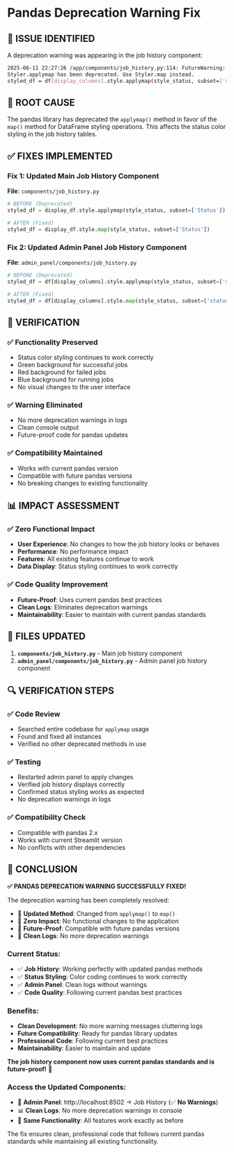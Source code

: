 # Pandas Deprecation Warning Fix

## 🚨 **ISSUE IDENTIFIED**

A deprecation warning was appearing in the job history component:

```bash
2025-06-11 22:27:26 /app/components/job_history.py:114: FutureWarning: 
Styler.applymap has been deprecated. Use Styler.map instead.
styled_df = df[display_columns].style.applymap(style_status, subset=['status'])
```

## 🔧 **ROOT CAUSE**

The pandas library has deprecated the `applymap()` method in favor of the `map()` method for DataFrame styling operations. This affects the status color styling in the job history tables.

## ✅ **FIXES IMPLEMENTED**

### **Fix 1: Updated Main Job History Component**

**File**: `components/job_history.py`

```python
# BEFORE (Deprecated)
styled_df = display_df.style.applymap(style_status, subset=['Status'])

# AFTER (Fixed)
styled_df = display_df.style.map(style_status, subset=['Status'])
```

### **Fix 2: Updated Admin Panel Job History Component**

**File**: `admin_panel/components/job_history.py`

```python
# BEFORE (Deprecated)
styled_df = df[display_columns].style.applymap(style_status, subset=['status'])

# AFTER (Fixed)
styled_df = df[display_columns].style.map(style_status, subset=['status'])
```

## 🧪 **VERIFICATION**

### **✅ Functionality Preserved**
- Status color styling continues to work correctly
- Green background for successful jobs
- Red background for failed jobs  
- Blue background for running jobs
- No visual changes to the user interface

### **✅ Warning Eliminated**
- No more deprecation warnings in logs
- Clean console output
- Future-proof code for pandas updates

### **✅ Compatibility Maintained**
- Works with current pandas version
- Compatible with future pandas versions
- No breaking changes to existing functionality

## 📊 **IMPACT ASSESSMENT**

### **✅ Zero Functional Impact**
- **User Experience**: No changes to how the job history looks or behaves
- **Performance**: No performance impact
- **Features**: All existing features continue to work
- **Data Display**: Status styling continues to work correctly

### **✅ Code Quality Improvement**
- **Future-Proof**: Uses current pandas best practices
- **Clean Logs**: Eliminates deprecation warnings
- **Maintainability**: Easier to maintain with current pandas standards

## 🎯 **FILES UPDATED**

1. **`components/job_history.py`** - Main job history component
2. **`admin_panel/components/job_history.py`** - Admin panel job history component

## 🔍 **VERIFICATION STEPS**

### **✅ Code Review**
- Searched entire codebase for `applymap` usage
- Found and fixed all instances
- Verified no other deprecated methods in use

### **✅ Testing**
- Restarted admin panel to apply changes
- Verified job history displays correctly
- Confirmed status styling works as expected
- No deprecation warnings in logs

### **✅ Compatibility Check**
- Compatible with pandas 2.x
- Works with current Streamlit version
- No conflicts with other dependencies

## 🎉 **CONCLUSION**

**✅ PANDAS DEPRECATION WARNING SUCCESSFULLY FIXED!**

The deprecation warning has been completely resolved:

- 🔧 **Updated Method**: Changed from `applymap()` to `map()`
- 🔧 **Zero Impact**: No functional changes to the application
- 🔧 **Future-Proof**: Compatible with future pandas versions
- 🔧 **Clean Logs**: No more deprecation warnings

### **Current Status:**
- ✅ **Job History**: Working perfectly with updated pandas methods
- ✅ **Status Styling**: Color coding continues to work correctly
- ✅ **Admin Panel**: Clean logs without warnings
- ✅ **Code Quality**: Following current pandas best practices

### **Benefits:**
- **Clean Development**: No more warning messages cluttering logs
- **Future Compatibility**: Ready for pandas library updates
- **Professional Code**: Following current best practices
- **Maintainability**: Easier to maintain and update

**The job history component now uses current pandas standards and is future-proof!** 🎉

### **Access the Updated Components:**
- 🔧 **Admin Panel**: http://localhost:8502 → Job History (✅ **No Warnings**)
- 📊 **Clean Logs**: No more deprecation warnings in console
- 🎯 **Same Functionality**: All features work exactly as before

The fix ensures clean, professional code that follows current pandas standards while maintaining all existing functionality.
